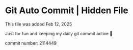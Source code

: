 # Git Auto Commit | Hidden File

This file was added Feb 12, 2025

Just for fun and keeping my daily git commit active 🤪

commit number: 2114449
